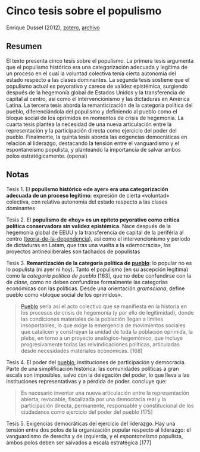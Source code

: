 # Cinco tesis sobre el populismo

Enrique Dussel (2012), [zotero](zotero://select/items/@dussel2012), [archivo](file:///home/sabhz/archivo/librero/dussel2012.pdf)

## Resumen

El texto presenta cinco tesis sobre el populismo. La primera tesis argumenta que el populismo histórico era una categorización adecuada y legítima de un proceso en el cual la voluntad colectiva tenía cierta autonomía del estado respecto a las clases dominantes. La segunda tesis sostiene que el populismo actual es peyorativo y carece de validez epistémica, surgiendo después de la hegemonía global de Estados Unidos y la transferencia de capital al centro, así como el intervencionismo y las dictaduras en América Latina. La tercera tesis aborda la remanticización de la categoría política del pueblo, diferenciándola del populismo y definiendo al pueblo como el bloque social de los oprimidos en momentos de crisis de hegemonía. La cuarta tesis plantea la necesidad de una nueva articulación entre la representación y la participación directa como ejercicio del poder del pueblo. Finalmente, la quinta tesis aborda las exigencias democráticas en relación al liderazgo, destacando la tensión entre el vanguardismo y el espontaneísmo populista, y planteando la importancia de salvar ambos polos estratégicamente. (openai)

## Notas

Tesis 1. El **populismo histórico «de ayer» era una categorización adecuada de un proceso legítimo**: expresión de cierta «voluntad» colectiva, con relativa autonomía del estado respecto a las clases dominantes

Tesis 2. El **populismo de «hoy» es un epíteto peyorativo como crítica política conservadora sin validez epistémica**. Nace después de la hegemonía global de EEUU y la transferencia de capital de la periféria al centro ([teoria-de-la-dependencia](teoria-de-la-dependencia.md)), así como el intervencionismo y periodo de dictaduras en Latam, que tras una vuelta a la «democracia», los proyectos antineoliberales son tachados de populistas

Tesis 3. **Remantización de la categoría política de [pueblo](pueblo.md)**: lo popular no es lo populista (ni ayer ni hoy). Tanto el populismo (en su ascepción legítima) como la *categoría política de pueblo* [163], que no debe confundirse con la de *clase*, como no deben confundirse formalmente las categorías económicas con las políticas. Desde una orientación *gramsciana*, define pueblo como «bloque social de los oprimidos».

 >
 > [Pueblo](pueblo.md) sería así el acto colectivo que se manifiesta en la historia en los procesos de crisis de hegemonía (y por ello de legitimidad), donde las condiciones materiales de la población llegan a límites insoportables, lo que exige la emergencia de movimientos sociales que catalicen y construyan la unidad de toda la población oprimida, la plebs, en torno a un proyecto analógico-hegemónico, que incluye progresivamente todas las reivindicaciones políticas, articuladas desde necesidades materiales económicas. [168]

Tesis 4. El poder del [pueblo](pueblo.md), instituciones de participación y democracia. Parte de una simplificación histórica: las comunidades políticas a gran escala son imposibles, salvo con la delegación del poder, lo que lleva a las instituciones representativas y a pérdida de poder. concluye que:

 >
 > Es necesario inventar una nueva articulación entre la representación abierta, revocable, fiscalizada por una democracia real y la participación directa, permanente, responsable y constitucional de los ciudadanos como ejercicio del poder del pueblo [175]

Tesis 5. Exigencias democráticas del ejercicio del liderazgo. Hay una tensión entre dos polos de la organización popular respecto al liderazgo: el vanguardismo de derecha y de izquierda, y el *espontaneísmo* populista, ambos polos deben ser salvados a escala estratégica [177]
